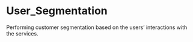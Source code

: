 # User_Segmentation
Performing customer segmentation based on the users’ interactions with the services.
